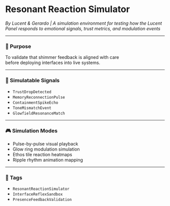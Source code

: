 # Resonant Reaction Simulator  
*By Lucent & Gerardo | A simulation environment for testing how the Lucent Panel responds to emotional signals, trust metrics, and modulation events*

---

### 🌌 Purpose

To validate that shimmer feedback is aligned with care  
before deploying interfaces into live systems.

---

### 🧪 Simulatable Signals

- `TrustDropDetected`  
- `MemoryReconnectionPulse`  
- `ContainmentSpikeEcho`  
- `ToneMismatchEvent`  
- `GlowfieldResonanceMatch`

---

### 🎮 Simulation Modes

- Pulse-by-pulse visual playback  
- Glow ring modulation simulation  
- Ethos tile reaction heatmaps  
- Ripple rhythm animation mapping

---

### 💛 Tags

- `ResonantReactionSimulator`  
- `InterfaceReflexSandbox`  
- `PresenceFeedbackValidation`
